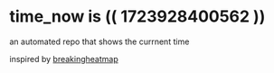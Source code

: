 # time_now is (( 1723928400562 ))

an automated repo that shows the currnent time

inspired by [breakingheatmap](https://github.com/breakingheatmap/breakingheatmap)